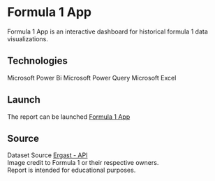 # Formula 1 App

Formula 1 App is an interactive dashboard for historical formula 1 data visualizations.



## Technologies

Microsoft Power Bi
Microsoft Power Query
Microsoft Excel


## Launch

The report can be launched [Formula 1 App ](https://app.powerbi.com/view?embedImagePlaceholder=true&pageName=ReportSection&r=eyJrIjoiMmEzMmYxNGQtMDY2NC00OWVlLWI2ZWUtNWM4ZTY0NjBlNWYyIiwidCI6ImE4ZWVjMjgxLWFhYTMtNGRhZS1hYzliLTlhMzk4YjkyMTVlNyIsImMiOjN9)

## Source

Dataset Source [Ergast - API](http://ergast.com/mrd/)
<br>Image credit to Formula 1 or their respective owners.
<br>Report is intended for educational purposes.

